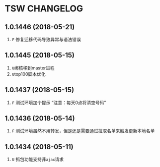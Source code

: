# TSW CHANGELOG

## 1.0.1446 (2018-05-21)
1. `F` 修复迁移代码导致异常与语法错误

## 1.0.1445 (2018-05-15)
1. `U`绑核移到master进程
2. `U`top100脚本优化

## 1.0.1437 (2018-05-15)
1. `F` 测试环境加个提示 “注意：每天0点将清空号码”

## 1.0.1436 (2018-05-14)
1. `F` 测试环境虽然不用转发，但是还是需要通过拉取名单来触发更新本地名单

## 1.0.1434 (2018-05-11)
1. `U` 抓包功能支持非`ajax`请求
